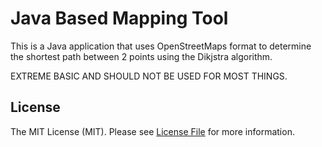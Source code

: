 # Java Based Mapping Tool
This is a Java application that uses OpenStreetMaps format to determine the shortest path between 2 points using the Dikjstra algorithm.

EXTREME BASIC AND SHOULD NOT BE USED FOR MOST THINGS.

## License
The MIT License (MIT). Please see [License File](license.md) for more information.
